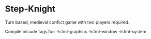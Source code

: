 # Step-Knight
Turn based, medieval conflict game with two players required.

Compile inlcude tags for:
-lsfml-graphics -lsfml-window -lsfml-system 

